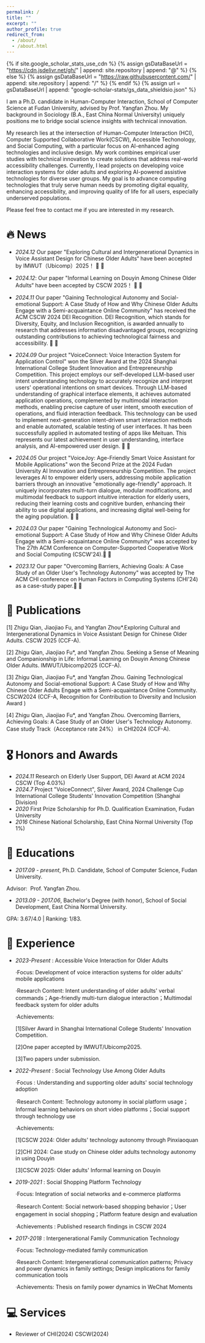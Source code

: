 ```yaml
---
permalink: /
title: ""
excerpt: ""
author_profile: true
redirect_from: 
  - /about/
  - /about.html
---
```


{% if site.google_scholar_stats_use_cdn %}
{% assign gsDataBaseUrl = "https://cdn.jsdelivr.net/gh/" | append: site.repository | append: "@" %}
{% else %}
{% assign gsDataBaseUrl = "https://raw.githubusercontent.com/" | append: site.repository | append: "/" %}
{% endif %}
{% assign url = gsDataBaseUrl | append: "google-scholar-stats/gs_data_shieldsio.json" %}

<span class='anchor' id='about-me'></span>

I am a Ph.D. candidate in Human-Computer Interaction, School of Computer Science at Fudan University, advised by Prof. Yangfan Zhou. My background in Sociology (B.A., East China Normal University) uniquely positions me to bridge social science insights with technical innovation.

My research lies at the intersection of Human-Computer Interaction (HCI), Computer Supported Collaborative Work(CSCW), Accessible Techonology, and Social Computing, with a particular focus on AI-enhanced aging technologies and inclusive design. My work combines empirical user studies with technical innovation to create solutions that address real-world accessibility challenges. Currently, I lead projects on developing voice interaction systems for older adults and exploring AI-powered assistive technologies for diverse user groups. My goal is to advance computing technologies that truly serve human needs by promoting digital equality, enhancing accessibility, and improving quality of life for all users, especially underserved populations.

Please feel free to contact me if you are interested in my research.


# 🔥 News
- *2024.12* Our paper "Exploring Cultural and Intergenerational Dynamics in Voice Assistant Design for Chinese Older Adults“ have been accepted by IMWUT（Ubicomp）2025！ 🎉 🎉
  
- *2024.12*: Our paper "Informal Learning on Douyin Among Chinese Older Adults“ have been accepted by CSCW 2025！ 🎉 🎉

- *2024.11* Our paper "Gaining Technological Autonomy and Social-emotional Support: A Case Study of How and Why Chinese Older Adults Engage with a Semi-acquaintance Online Community" has received the ACM CSCW 2024 DEI Recognition. DEI Recognition, which stands for Diversity, Equity, and Inclusion Recognition, is awarded annually to research that addresses information disadvantaged groups, recognizing outstanding contributions to achieving technological fairness and accessibility.  🎉 🎉

- *2024.09* Our project "VoiceConnect: Voice Interaction System for Application Control" won the Silver Award at the 2024 Shanghai International College Student Innovation and Entrepreneurship Competition. This project employs our self-developed LLM-based user intent understanding technology to accurately recognize and interpret users' operational intentions on smart devices. Through LLM-based understanding of graphical interface elements, it achieves automated application operations, complemented by multimodal interaction methods, enabling precise capture of user intent, smooth execution of operations, and fluid interaction feedback. This technology can be used to implement next-generation intent-driven smart interaction methods and enable automated, scalable testing of user interfaces. It has been successfully applied in automated testing of apps like Meituan. This represents our latest achievement in user understanding, interface analysis, and AI-empowered user design.  🎉 🎉

- *2024.05* Our project "VoiceJoy: Age-Friendly Smart Voice Assistant for Mobile Applications" won the Second Prize at the 2024 Fudan University AI Innovation and Entrepreneurship Competition. The project leverages AI to empower elderly users, addressing mobile application barriers through an innovative "emotionally age-friendly" approach. It uniquely incorporates multi-turn dialogue, modular modifications, and multimodal feedback to support intuitive interaction for elderly users, reducing their learning costs and cognitive burden, enhancing their ability to use digital applications, and increasing digital well-being for the aging population. 🎉 🎉

- *2024.03* Our paper "Gaining Technological Autonomy and Soci-emotional Support: A Case Study of How and Why Chinese Older Adults Engage with a Semi-acquaintance Online Community" was accepted by The 27th ACM Conference on Computer-Supported Cooperative Work and Social Computing (CSCW'24).🎉 🎉

- *2023.12* Our paper "Overcoming Barriers, Achieving Goals: A Case Study of an Older User's Technology Autonomy" was accepted by The ACM CHI conference on Human Factors in Computing Systems (CHI'24) as a case-study paper.🎉 🎉

# 📝 Publications 
[1] Zhigu Qian, Jiaojiao Fu, and Yangfan Zhou*.Exploring Cultural and Intergenerational Dynamics in Voice Assistant Design for Chinese Older Adults. CSCW 2025 (CCF-A).


[2] Zhigu Qian, Jiaojiao Fu*, and Yangfan Zhou. Seeking a Sense of Meaning and Companionship in Life: Informal Learning on Douyin Among Chinese Older Adults. IMWUT/Ubicomp2025 (CCF-A).


[3] Zhigu Qian, Jiaojiao Fu*, and Yangfan Zhou. Gaining Technological Autonomy and Social-emotional Support: A Case Study of How and Why Chinese Older Adults Engage with a Semi-acquaintance Online Community. CSCW2024 (CCF-A, Recognition for Contribution to Diversity and Inclusion Award )


[4] Zhigu Qian, Jiaojiao Fu*, and Yangfan Zhou. Overcoming Barriers, Achieving Goals: A Case Study of an Older User's Technology Autonomy. Case study Track（Acceptance rate 24%） in CHI2024 (CCF-A).

# 🎖 Honors and Awards
- *2024.11* Research on Elderly User Support, DEI Award at ACM 2024 CSCW (Top 4.03%)
- *2024.7* Project "VoiceConnect", Silver Award, 2024 Challenge Cup International College Students' Innovation Competition (Shanghai Division)
- *2020* First Prize Scholarship for Ph.D. Qualification Examination, Fudan University
- *2016* Chinese National Scholarship, East China Normal University (Top 1%)


# 📖 Educations
- *2017.09 - present*, Ph.D. Candidate, School of Computer Science, Fudan University.

Advisor:  Prof. Yangfan Zhou.

- *2013.09 - 2017.06*, Bachelor's Degree (with honor), School of Social Development, East China Normal University.
  
GPA: 3.67/4.0 | Ranking: 1/83.

# 💬 Experience
- *2023-Present* : Accessible Voice Interaction for Older Adults
  
  ·Focus: Development of voice interaction systems for older adults' mobile applications 

  ·Research Content: Intent understanding of older adults' verbal commands；Age-friendly multi-turn dialogue interaction；Multimodal feedback system for older adults

  ·Achievements:

   [1]Silver Award in Shanghai International College Students' Innovation Competition.

   [2]One paper accepted by IMWUT/Ubicomp2025.

   [3]Two papers under submission.

- *2022-Present* : Social Technology Use Among Older Adults
  
  ·Focus : Understanding and supporting older adults' social technology adoption
  
  ·Research Content: Technology autonomy in social platform usage； Informal learning behaviors on short video platforms；Social support through technology use 

  ·Achievements:
  
  [1]CSCW 2024: Older adults' technology autonomy through Pinxiaoquan
  
  [2]CHI 2024: Case study on Chinese older adults technology autonomy in using Douyin
  
  [3]CSCW 2025: Older adults' Informal learning on Douyin 

- *2019-2021* : Social Shopping Platform Technology
  
  ·Focus: Integration of social networks and e-commerce platforms
  
  ·Research Content: Social network-based shopping behavior；User engagement in social shopping；Platform feature design and evaluation
  
  ·Achievements : Published research findings in CSCW 2024 

- *2017-2018* : Intergenerational Family Communication Technology
  
  ·Focus: Technology-mediated family communication 
 
  ·Research Content: Intergenerational communication patterns; Privacy and power dynamics in family settings; Design implications for family communication tools 
 
  ·Achievements: Thesis on family power dynamics in WeChat Moments 

# 💻 Services
- Reviewer of CHI(2024) CSCW(2024)
